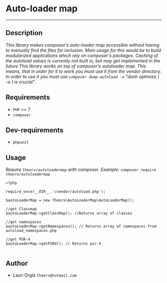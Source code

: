 # Auto-loader map
----

## Description
*This library makes composer's auto-loader map accessible without having to manually find the files for inclusion.*
*Main usage for this would be to build modularized applications which rely on composer's packages.*
*Caching of the autoload values is currently not built in, but may get implemented in the future*
*This library works on top of composer's autoloader map. This means, that in order for it to work you must use it from the vendor directory.*
*In order to use it you must use `composer dump-autoload -o` "dash optimize ( -o ) is crucial".*

## Requirements

* `PHP` >= 7
* `composer`

## Dev-requirements
* `phpunit`

## Usage

*Require `theorx/autoloadermap` with composer. Example: `composer require theorx/autoloadermap`*

```
<?php

require_once(__DIR__.'/vendor/autoload.php');

$autoLoaderMap = new Theorx\AutoLoaderMap\AutoLoaderMap();

//get Classmap
$autoLoaderMap->getClassMap(); //Returns array of classes

//get namespaces
$autoLoaderMap->getNamespaces(); // Returns array of namespaces from autoload_namespaces.php

//get PSR-4 
$autoLoaderMap->getPSR4(); // Returns psr-4


```

## Author
* Lauri Orgla `theorx@hotmail.com`